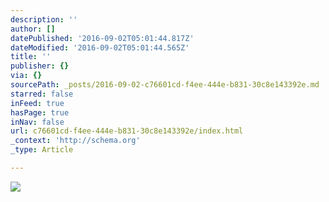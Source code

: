 ```yaml
---
description: ''
author: []
datePublished: '2016-09-02T05:01:44.817Z'
dateModified: '2016-09-02T05:01:44.565Z'
title: ''
publisher: {}
via: {}
sourcePath: _posts/2016-09-02-c76601cd-f4ee-444e-b831-30c8e143392e.md
starred: false
inFeed: true
hasPage: true
inNav: false
url: c76601cd-f4ee-444e-b831-30c8e143392e/index.html
_context: 'http://schema.org'
_type: Article

---
```

![](https://the-grid-user-content.s3-us-west-2.amazonaws.com/84e1661d-a532-4668-a4fb-c8a8b25ba8fd.jpg)